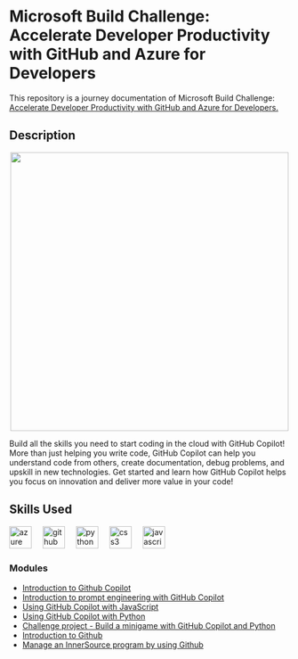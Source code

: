 # Microsoft Build Challenge: Accelerate Developer Productivity with GitHub and Azure for Developers

This repository is a journey documentation of Microsoft Build Challenge: [Accelerate Developer Productivity with GitHub and Azure for Developers.](https://learn.microsoft.com/en-us/training/challenges?id=4ab7a1b6-fb12-47a2-88ad-2a40c408b253)

## Description

<div align="center">
  <img height="500" src= "https://learn.microsoft.com/en-us/media/profile/CSCCollectionHeroImage.png?branch=main" />
</div>

Build all the skills you need to start coding in the cloud with GitHub Copilot! More than just helping you write code, GitHub Copilot can help you understand code from others, create documentation, debug problems, and upskill in new technologies. Get started and learn how GitHub Copilot helps you focus on innovation and deliver more value in your code!

## Skills Used

<div align="left">
  <img src="https://cdn.jsdelivr.net/gh/devicons/devicon/icons/azure/azure-original.svg" height="40" alt="azure logo"  />
  <img width="12" />
  <img src="https://cdn.jsdelivr.net/gh/devicons/devicon/icons/github/github-original.svg" height="40" alt="github logo"  />
  <img width="12" />
  <img src="https://cdn.jsdelivr.net/gh/devicons/devicon/icons/python/python-original.svg" height="40" alt="python logo"  />
  <img width="12" />
  <img src="https://cdn.jsdelivr.net/gh/devicons/devicon/icons/css3/css3-original.svg" height="40" alt="css3 logo"  />
  <img width="12" />
  <img src="https://cdn.jsdelivr.net/gh/devicons/devicon/icons/javascript/javascript-original.svg" height="40" alt="javascript logo"  />
</div>

###

### Modules
- [Introduction to Github Copilot](https://github.com/ilocodes/meta-front-end-developer/blob/main/Week%201/how-the-internet-works.md)
- [Introduction to prompt engineering with GitHub Copilot](https://github.com/ilocodes/microsoft-build-challenge-github-azure/blob/main/module2/prompt-engineering.md)
- [Using GitHub Copilot with JavaScript](https://github.com/ilocodes/microsoft-build-challenge-github-azure/edit/main/module3%264/styles.css)
- [Using GitHub Copilot with Python](https://github.com/ilocodes/microsoft-build-challenge-github-azure/blob/main/module3%264/main.py)
- [Challenge project - Build a minigame with GitHub Copilot and Python](https://github.com/ilocodes/mslearn-challenge-project-create-mini-game-with-copilot)
- [Introduction to Github](https://learn.microsoft.com/en-us/training/modules/introduction-to-github/)
- [Manage an InnerSource program by using Github](https://github.com/ilocodes/microsoft-build-challenge-github-azure/blob/main/module7/innersource-program.md)
